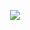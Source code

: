 

<p align="center">
  <a href="https://skillicons.dev">
    <img src="https://skillicons.dev/icons?i=ubuntu,javascript,git,neovim" />
  </a>
</p>


